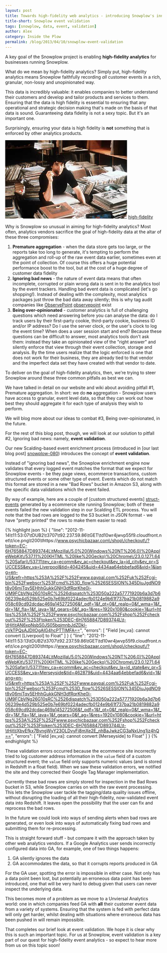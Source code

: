 ```yaml
---
layout: post
title: Towards high-fidelity web analytics - introducing Snowplow's innovative new event validation capabilities
title-short: Snowplow event validation
tags: [snowplow, data, event, validation]
author: Alex
category: Inside the Plow
permalink: /blog/2013/04/10/snowplow-event-validation
---
```


A key goal of the Snowplow project is enabling **high-fidelity analytics** for businesses running Snowplow.

What do we mean by high-fidelity analytics? Simply put, high-fidelity analytics means Snowplow faithfully recording _all_ customer events in a rich, granular, non-lossy and unopinionated way.

This data is incredibly valuable: it enables companies to better understand their customers and develop and tailor products and services to them. Ensuring that the data is high fidelity is essential to ensuring that any operational and strategic decision making that's made on the basis of that data is sound. Guaranteeing data fidelity is not a sexy topic. But it's an important one.

Surprisingly, ensuring your data is high fidelity is **not** something that is enforced by other analytics products.

![high-fidelity] [high-fidelity]

Why is Snowplow so unusual in aiming for high-fidelity analytics? Most often, analytics vendors sacrifice the goal of high-fidelity data at the altar of these three compromises:

1. **Premature aggregation** - when the data store gets too large, or the reports take too long to generate, it's tempting to perform the  aggregation and roll-up of the raw event data earlier, sometimes even at the point of collection. Of course this offers a huge potential performance boost to the tool, but at the cost of a huge degree of customer data fidelity
2. **Ignoring bad news** - the nature of event data means that often incomplete, corrupted or plain wrong data is sent in to the analytics tool by the event trackers. Handling bad event data is complicated (let's go shopping!). Instead of dealing with the complexity, most analytics packages just throw the bad data away silently; this is why tag audit companies like [ObservePoint] [observepoint] exist
3. **Being over-opinionated** - customer analytics is full of challenging questions which need answering before you can analyse the data: do I track users by their first-party cookie, third-party cookie, business ID and/or IP address? Do I use the server clock, or the user's clock to log the event time? When does a user session start and end? Because these questions can be difficult to answer, most analytics tools don't ask them: instead they take an opinionated view of the "right answer" and silently enforce that view through their event collection, storage and analysis. By the time users realize that the logic enforced is one that does not work for their business, they are already tied to that vendor and the imperfect data set they have created with that vendor to date.

To deliver on the goal of high-fidelity analytics, then, we're trying to steer Snowplow around these three common pitfalls as best we can.

We have talked in detail on our website and wiki about avoiding pitfall #1, Premature aggregation. In short: we do **no** aggregation - Snowplow users have access to granular, event level data, so that they can work out how best they should aggregate it for each type of analysis they wish to perform.

We will blog more about our ideas to combat #3, Being over-opinionated, in the future.

For the rest of this blog post, though, we will look at our solution to pitfall #2, Ignoring bad news: namely, **event validation**.

<!--more-->

Our new Scalding-based event enrichment process (introduced in [our last blog post] [snowplow-080]) introduces the concept of **event validation**.

Instead of "ignoring bad news", the Snowplow enrichment engine now validates that every logged event matches the format that we expect for Snowplow events - be they page views, ecommerce transactions, custom structured events or some other type of event. Events which do not match this format are stored in a new "Bad Rows" bucket in Amazon S3, along with the specific data validations which the event failed.

By way of example, here are a couple of [custom structured events] [struct-events] generated by a ecommerce site running Snowplow; both of these events failed the new validation step in our Scalding ETL process. You will note that the bad rows are logged to the S3 bucket in JSON format - we have "pretty printed" the rows to make them easier to read:

{% highlight json %}
{
  "line": "2012-11-14\t11:53:07\tDUB2\t3707\t92.237.59.86\tGET\td10wr4jwvp55f9.cloudfront.net\t\/ice.png\t200\thttps:\/\/www.psychicbazaar.com\/shop\/checkout\/?token=EC-6H7658847D893744L\tMozilla\/5.0%20(Windows%20NT%206.0)%20AppleWebKit\/537.11%20(KHTML,%20like%20Gecko)%20Chrome\/23.0.1271.64%20Safari\/537.11\tev_ca=ecomm&ev_ac=checkout&ev_la=id_city&ev_pr=SUCCESS&ev_va=Liverpool&tid=404245&uid=4434aa64ebbefad6&vid=1&lang=en-US&refr=https%253A%252F%252Fwww.paypal.com%252Fuk%252Fcgi-bin%252Fwebscr%253Fcmd%253D_flow%2526SESSION%345DiuJgdNO9t8v06miTqv5EHhhGukkGNH3dfRqrKhe0i-UM9FCbVNg26G10sRC%2526dispatch%253D50a222a57771920b6a3d7b606239e4d529b525e0b7e69bf0224adecfb0124e9b61f737ba21b0819882a9058c69cd92dcdac469a145272506&f_pdf=1&f_qt=0&f_realp=0&f_wma=1&f_dir=1&f_fla=1&f_java=1&f_gears=0&f_ag=1&res=1920x1080&cookie=1&url=https%253A%252F%252Fwww.psychicbazaar.com%252Fshop%252Fcheckout%252F%253Ftoken%253DEC-6H7658847D893744L\t-\tHit\tAN6xpNsbS0JS05bqjmnbJdZDkl-cVkTPQsAJDlIOgAIG4hcPTTlMFA==",
  "errors": [
    "Field [ev_va]: cannot convert [Liverpool] to Float"
  ]
}
{
  "line": "2012-11-14\t11:53:13\tDUB2\t3707\t92.237.59.86\tGET\td10wr4jwvp55f9.cloudfront.net\t\/ice.png\t200\thttps:\/\/www.psychicbazaar.com\/shop\/checkout\/?token=EC-6H7658847D893744L\tMozilla\/5.0%20(Windows%20NT%206.0)%20AppleWebKit\/537.11%20(KHTML,%20like%20Gecko)%20Chrome\/23.0.1271.64%20Safari\/537.11\tev_ca=ecomm&ev_ac=checkout&ev_la=id_state&ev_pr=SUCCESS&ev_va=Merseyside&tid=462879&uid=4434aa64ebbefad6&vid=1&lang=en-US&refr=https%253A%252F%252Fwww.paypal.com%252Fuk%252Fcgi-bin%252Fwebscr%253Fcmd%253D_flow%2526SESSION%345DiuJgdNO9t8v06miTqv5EHhhGukkGNH3dfRqrKhe0i-UM9FCbVNg26G10sRC%2526dispatch%253D50a222a57771920b6a3d7b606239e4d529b525e0b7e69bf0224adecfb0124e9b61f737ba21b0819882a9058c69cd92dcdac469a145272506&f_pdf=1&f_qt=0&f_realp=0&f_wma=1&f_dir=1&f_fla=1&f_java=1&f_gears=0&f_ag=1&res=1920x1080&cookie=1&url=https%253A%252F%252Fwww.psychicbazaar.com%252Fshop%252Fcheckout%252F%253Ftoken%253DEC-6H7658847D893744L\t-\tHit\tXbvEfkx7BvngWyY23OLDvyFi8mXe2E_nhBaJwkzCG3aNxUng1jz4hQ==",
  "errors": [
    "Field [ev_va]: cannot convert [Merseyside] to Float"
  ]
}
{% endhighlight %}

These validation errors occurred because the ecommerce site incorrectly tried to log customer address information in the `value` field of a custom structured event; the `value` field only supports numeric values (and is stored in Redshift in a float field). When we saw these validation errors, we notified the site and they corrected their Google Tag Manager implementation.

Currently these bad rows are simply stored for inspection in the Bad Rows bucket in S3, while Snowplow carries on with the raw event processing. This lets the Snowplow user tackle the tagging/data quality issues offline, without disrupting the loading of all their high-fidelity, now-validated event data into Redshift. It leaves open the possibility that the user can fix and reprocess the bad rows.

In the future we could look into ways of sending alerts when bad rows are generated, or even look into ways of automatically fixing bad rows and submitting them for re-processing.

This is straight forward stuff - but compare it with the approach taken by other web analytics vendors. If a Google Analytics user sends incorrectly configured data into GA, for example, one of two things happens:

1. GA silently ignores the data
2. GA accommodates the data, so that it corrupts reports produced in GA

For the GA user, spotting the error is impossible in either case. Not only has a data point been lost, but potentially an erroneous data point has been introduced, one that will be very hard to debug given that users can never inspect the underlying data.

This becomes more of a problem as we move to a Unviersal Analytics world: one in which companies feed GA with **all** their customer event data from a variety of systems. Ensuring that the system is fed with perfect data will only get harder, whilst dealing with situations where erroneous data has been pushed in will remain impossible.

That completes our brief look at event validation. We hope it is clear why this is such an important topic. For us at Snowplow, event validation is a key part of our quest for high-fidelity event analytics - so expect to hear more from us on this topic soon!

[high-fidelity]: /assets/img/blog/2013/04/high-fidelity-2000.jpg
[observepoint]: http://www.observepoint.com/
[snowplow-080]: /blog/2013/04/03/snowplow-0.8.0-released-with-all-new-scalding-based-data-enrichment/
[struct-events]: https://github.com/snowplow/snowplow/wiki/snowplow-tracker-protocol#wiki-event

